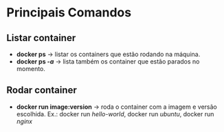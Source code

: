# Principais Comandos

## Listar container
- **docker ps** -> listar os containers que estão rodando na máquina.
- **docker ps *-a*** -> lista também os container que estão parados no momento.

## Rodar container
- **docker run image:version** -> roda o container com a imagem e versão escolhida. 
Ex.: docker run *hello-world*, docker run *ubuntu*, docker run *nginx*



